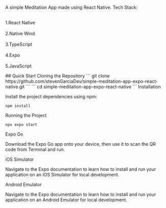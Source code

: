 A simple Meditation App made using React Native. Tech Stack:
<p>
  <br>1.React Native</br>
   <br>2.Native Wind</br>
    <br>3.TypeScript</br>
     <br>4.Expo</br>
     <br>5.JavaScript</br>
  
</p>
## Quick Start
Cloning the Repository
```
git clone https://github.com/stevenGarciaDev/simple-meditation-app-expo-react-native.git
```
```
cd simple-meditation-app-expo-react-native
```
Installation

Install the project dependencies using npm:
```
npm install
```
Running the Project
```
npx expo start
```
Expo Go

Download the Expo Go app onto your device, then use it to scan the QR code from Terminal and run.

iOS Simulator

Navigate to the Expo documentation to learn how to install and run your application on an iOS Simulator for local development.

Android Emulator

Navigate to the Expo documentation to learn how to install and run your application on an Android Emulator for local development.
